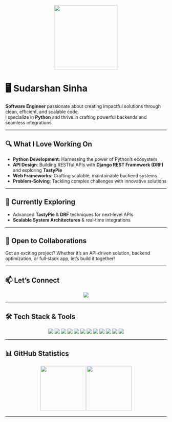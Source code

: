 <!--
  ┏━━━━━━━━━━━━━━━━━━━━━━━━━━━━━━━━━━━━━━━━━━━━━━━━━━━━━━━┓
  ┃               WELCOME TO MY GITHUB PROFILE! 👋         ┃
  ┗━━━━━━━━━━━━━━━━━━━━━━━━━━━━━━━━━━━━━━━━━━━━━━━━━━━━━━━┛
-->
<p align="center">
  <img src="https://media.giphy.com/media/hvRJCLFzcasrR4ia7z/giphy.gif" width="200"/>
</p>

# 🖥️ Sudarshan Sinha

**Software Engineer** passionate about creating impactful solutions through clean, efficient, and scalable code.  
I specialize in **Python** and thrive in crafting powerful backends and seamless integrations.

---

## 🔍 What I Love Working On
- **Python Development**: Harnessing the power of Python’s ecosystem  
- **API Design**: Building RESTful APIs with **Django REST Framework (DRF)** and exploring **TastyPie**  
- **Web Frameworks**: Crafting scalable, maintainable backend systems  
- **Problem‑Solving**: Tackling complex challenges with innovative solutions  

---

## 📘 Currently Exploring
- Advanced **TastyPie** & **DRF** techniques for next‑level APIs  
- **Scalable System Architectures** & real‑time integrations  

---

## 🤝 Open to Collaborations
Got an exciting project? Whether it’s an API‑driven solution, backend optimization, or full‑stack app, let’s build it together!  

---

## 📫 Let’s Connect
<p align="center">
  <a href="mailto:s.sinha2103@outlook.com">
    <img src="https://img.shields.io/badge/Email-D14836?style=for-the-badge&logo=gmail&logoColor=white"/>
  </a>
  <!--
  Uncomment & replace with your own links:
  <a href="https://linkedin.com/in/YOUR_PROFILE" target="_blank">
    <img src="https://img.shields.io/badge/LinkedIn-0A66C2?style=for-the-badge&logo=linkedin&logoColor=white"/>
  </a>
  -->
</p>

---

## 🛠️ Tech Stack & Tools

<p align="center">
  <!-- Languages -->
  <img src="https://img.shields.io/badge/Python-3670A0?style=for-the-badge&logo=python&logoColor=white"/>
  
  <!-- Frameworks / Libraries -->
  <img src="https://img.shields.io/badge/Django-092E20?style=for-the-badge&logo=django&logoColor=white"/>
  <img src="https://img.shields.io/badge/FastAPI-009688?style=for-the-badge&logo=fastapi&logoColor=white"/>
  <img src="https://img.shields.io/badge/DRF-00ADD8?style=for-the-badge&logo=django&logoColor=white"/>
  <img src="https://img.shields.io/badge/TastyPie-F0DB4F?style=for-the-badge&logo=python&logoColor=black"/>
  <img src="https://img.shields.io/badge/Elasticsearch-005571?style=for-the-badge&logo=elasticsearch&logoColor=white"/>
  <img src="https://img.shields.io/badge/Prefect-000000?style=for-the-badge&logo=prefect"/>
  
  <!-- DevOps / Infra -->
  <img src="https://img.shields.io/badge/Docker-2496ED?style=for-the-badge&logo=docker&logoColor=white"/>
  <img src="https://img.shields.io/badge/Kubernetes-326CE5?style=for-the-badge&logo=kubernetes&logoColor=white"/>
  <img src="https://img.shields.io/badge/GitHub_Actions-2088FF?style=for-the-badge&logo=githubactions&logoColor=white"/>
  
  <!-- Databases -->
  <img src="https://img.shields.io/badge/PostgreSQL-316192?style=for-the-badge&logo=postgresql&logoColor=white"/>
  <img src="https://img.shields.io/badge/MongoDB-47A248?style=for-the-badge&logo=mongodb&logoColor=white"/>
</p>

---

## 📊 GitHub Statistics

<p align="center">
  <img height="140" src="https://github-readme-stats.vercel.app/api?username=ssinha2103&show_icons=true&theme=tokyonight&count_private=true"/>  
  <img height="140" src="https://github-readme-stats.vercel.app/api/top-langs/?username=ssinha2103&layout=compact&theme=tokyonight"/>
</p>

---



